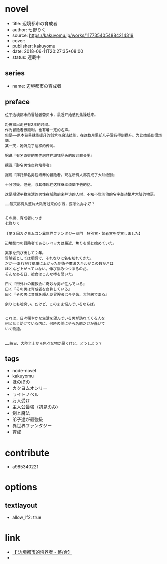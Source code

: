 # novel

- title: 辺境都市の育成者
- author: 七野りく
- source: https://kakuyomu.jp/works/1177354054884214319
- cover:
- publisher: kakuyomu
- date: 2018-06-11T20:27:35+08:00
- status: 連載中

## series

- name: 辺境都市の育成者

## preface


```
位于边境都市的冒险者蕾贝卡，最近开始感到焦躁起来。

距离家出走已有2年的时间。
作为冒险者很顺利，也有着一定的名声。
但是——原本轻易就能提升的剑术与魔法技能，在这数月里却几乎没有得到提升。为此她感到很烦恼。
某一天，她听见了这样的传闻。

据说『有名奇妙的男性居住在城镇尽头的废弃教会里』

据说『那名男性自称培养者』

据说『拜托那名男性培养的冒险者，现在所有人都变成了大陆级别』

十分可疑。但是，与其像现在这样继续烦恼下去的話。

这是期望平稳生活的男性在帮助前来拜访的人时，不知不觉间他的名字轰动整片大陆的物语。

……每天都有从整片大陆寄过来的东西，要怎么办才好？


その男、育成者につき
七野りく

【第３回カクヨムコン異世界ファンタジー部門　特別賞・読者賞を受賞しました】

辺境都市の冒険者であるレベッカは最近、焦りを感じ始めていた。

実家を飛び出して２年。
冒険者としては順調で、それなりに名も知れてきた。
だが――あれだけ簡単に上がった剣術や魔法スキルがこの数か月は
ほとんど上がっていない。伸び悩みつつあるのだ。
そんなある日、彼女はこんな噂を聞いた。

曰く『街外れの廃教会に奇妙な男が住んでいる』
曰く『その男は育成者を自称している』
曰く『その男に育成を頼んだ冒険者は今や皆、大陸級である』

余りにも嘘臭い。だけど、このまま悩んでいるならば。


これは、日々穏やかな生活を望んでいる男が訪ねてくる人を
何となく助けている内に、何時の間にやら名前だけが轟いて
いく物語。


……毎日、大陸全土から色々な物が届くけど、どうしよう？
```

## tags

- node-novel
- kakuyomu
- ほのぼの
- カクヨムオンリー
- ライトノベル
- 万人受け
- 主人公最強（初見のみ）
- 剣と魔法
- 弟子達が最強級
- 異世界ファンタジー
- 育成

# contribute

- a985340221

# options

## textlayout

- allow_lf2: true

# link

- [【 边境都市的培养者 - 整/合】](https://tieba.baidu.com/p/5745282743 "【 边境都市的培养者 - 整/合】")
- 
